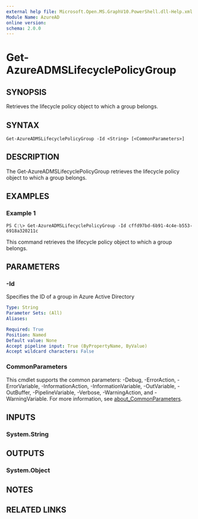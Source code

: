 ```yaml
---
external help file: Microsoft.Open.MS.GraphV10.PowerShell.dll-Help.xml
Module Name: AzureAD
online version:
schema: 2.0.0
---
```


# Get-AzureADMSLifecyclePolicyGroup

## SYNOPSIS
Retrieves the lifecycle policy object to which a group belongs.

## SYNTAX

```
Get-AzureADMSLifecyclePolicyGroup -Id <String> [<CommonParameters>]
```

## DESCRIPTION
The Get-AzureADMSLifecyclePolicyGroup retrieves the lifecycle policy object to which a group belongs.

## EXAMPLES

### Example 1
```
PS C:\> Get-AzureADMSLifecyclePolicyGroup -Id cffd97bd-6b91-4c4e-b553-6918a320211c
```

This command retrieves the lifecycle policy object to which a group belongs.

## PARAMETERS

### -Id
Specifies the ID of a group in Azure Active Directory

```yaml
Type: String
Parameter Sets: (All)
Aliases:

Required: True
Position: Named
Default value: None
Accept pipeline input: True (ByPropertyName, ByValue)
Accept wildcard characters: False
```

### CommonParameters
This cmdlet supports the common parameters: -Debug, -ErrorAction, -ErrorVariable, -InformationAction, -InformationVariable, -OutVariable, -OutBuffer, -PipelineVariable, -Verbose, -WarningAction, and -WarningVariable. For more information, see [about_CommonParameters](http://go.microsoft.com/fwlink/?LinkID=113216).

## INPUTS

### System.String
## OUTPUTS

### System.Object
## NOTES

## RELATED LINKS
